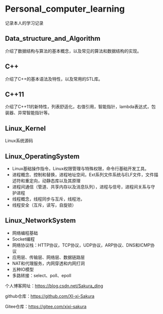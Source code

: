 # Personal_computer_learning

记录本人的学习记录

## Data_structure_and_Algorithm
介绍了数据结构与算法的基本概念，以及常见的算法和数据结构的实现。

## C++
介绍了C++的基本语法及特性，以及常用的STL库。

## C++11
介绍了C++11的新特性，列表舒适化，右值引用，智能指针，lambda表达式，包装器、异常智能指针等。

## Linux_Kernel
Linux系统源码

## Linux_OperatingSystem
- Linux基础操作指令，Linux权限管理与特殊权限，命令行基础开发工具。
- 进程概念、控制和替换，进程地址空间，Ext系列文件系统与ELF文件，文件描述符和重定向，动静态库以及其原理
- 进程间通信（管道、共享内存以及消息队列），进程与信号，进程间关系与守护进程
- 线程概念，线程同步与互斥，线程池，
- 线程安全（互斥，读写，自旋锁）

## Linux_NetworkSystem
- 网络编程基础
- Socket编程
- 网络协议栈：HTTP协议，TCP协议，UDP协议，ARP协议、DNS和ICMP协议
- 应用层、传输层、网络层、数据链路层
- NAT和代理服务，内网穿透和内网打洞
- 五种IO模型
- 多路转接：select、poll、epoll



个人博客网址：https://blog.csdn.net/Sakura_ding

github仓库：https://github.com/XI-xi-Sakura

Gitee仓库：https://gitee.com/xixi-sakura

